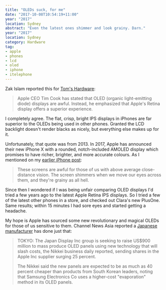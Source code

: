 ```yaml
---
title: "OLEDs suck, for me"
date: "2017-10-08T10:54:19+11:00"
year: "2017"
location: Sydney
abstract: "Even the latest ones shimmer and look grainy. Darn."
year: "2017"
location: Sydney
category: Hardware
tag:
- apple
- phones
- lcd
- oled
- iphone
- itelephone
---
```

Zak Islam reported this for [Tom's Hardware]:

> Apple CEO Tim Cook has stated that OLED (organic light-emitting diode) displays are awful. Instead, he emphasized that Apple's Retina display offers a superior experience.

I completely agree. The flat, crisp, bright IPS displays in iPhones are far superior to the OLEDs being used in other phones. Granted the LCD backlight doesn't render blacks as nicely, but everything else makes up for it.

Unfortunately, that quote was from 2013. In 2017, Apple has announced their new iPhone X with a rounded, notch-included AMOLED display which promises to have richer, brighter, and more accurate colours. As I mentioned on my [earlier iPhone post]:

> These screens are awful for those of us with above average close-distance vision. The screen shimmers when we move our eyes across them, and they're grainy as all hell.

Since then I wondered if I was being unfair comparing OLED displays I'd tried a few years ago to the latest Apple Retina IPS displays. So I tried a few of the latest other phones in a store, and checked out Clara's new PlusOne. Same results; within 15 minutes I had sore eyes and started getting a headache.

My hope is Apple has sourced some new revolutionary and magical OLEDs for those of us sensitive to them. Channel News Asia reported a [Japanese manufacturer] has done just that:

> TOKYO: The Japan Display Inc group is seeking to raise US$900 million to mass produce OLED panels using new technology that will slash costs, the Nikkei business daily reported, sending shares in the Apple Inc supplier surging 25 percent.
>
> The Nikkei said the new panels are expected to be as much as 40 percent cheaper than products from South Korean leaders, noting that Samsung Electronics Co uses a higher-cost "evaporation" method in its OLED panels.

[Tom's Hardware]: http://www.tomshardware.com/news/Tim-Cook-OLED-Displays-Apple,21057.html "Tim Cook on OLED Displays"

[earlier iPhone post]: https://rubenerd.com/apple-september-2017-kit/ "Rubénerd: Apple’s September 2017 kit"
[Japanese manufacturer]: http://www.channelnewsasia.com/news/technology/japan-display-said-to-seek-us-900-million-for-new-oled-production-method--shares-soar-9277966?utm_source=UTM_IS_SPAM&utm_medium=UTM_IS_SPAM "Channel News Asia: Japan Display said to seek US$900 million for new OLED production method, shares soar"

